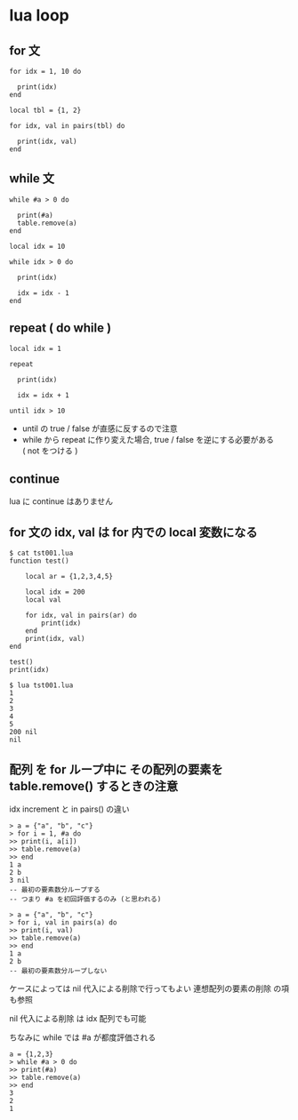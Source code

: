 
# lua loop


## for 文

```
for idx = 1, 10 do

  print(idx)
end
```

```
local tbl = {1, 2}

for idx, val in pairs(tbl) do

  print(idx, val)
end
```


## while 文

```
while #a > 0 do

  print(#a) 
  table.remove(a) 
end
```

```
local idx = 10

while idx > 0 do

  print(idx)

  idx = idx - 1
end
```


## repeat ( do while )

```
local idx = 1

repeat

  print(idx)

  idx = idx + 1

until idx > 10
```

- until の true / false が直感に反するので注意
- while から repeat に作り変えた場合, true / false を逆にする必要がある  
  ( not をつける )


## continue

lua に continue はありません


## for 文の idx, val は for 内での local 変数になる

```
$ cat tst001.lua 
function test()

	local ar = {1,2,3,4,5}

	local idx = 200
	local val

	for idx, val in pairs(ar) do
		print(idx)
	end
	print(idx, val)
end

test()
print(idx)

$ lua tst001.lua
1
2
3
4
5
200	nil
nil
```


## 配列 を for ループ中に その配列の要素を table.remove() するときの注意

idx increment と in pairs() の違い

```
> a = {"a", "b", "c"}
> for i = 1, #a do 
>> print(i, a[i])
>> table.remove(a)
>> end
1 a
2 b
3 nil
-- 最初の要素数分ループする
-- つまり #a を初回評価するのみ (と思われる) 
```

```
> a = {"a", "b", "c"} 
> for i, val in pairs(a) do 
>> print(i, val)
>> table.remove(a)
>> end
1 a
2 b
-- 最初の要素数分ループしない
```

ケースによっては nil 代入による削除で行ってもよい
連想配列の要素の削除 の項 も参照

nil 代入による削除 は idx 配列でも可能

ちなみに while では #a が都度評価される

```
a = {1,2,3}
> while #a > 0 do 
>> print(#a) 
>> table.remove(a) 
>> end
3
2
1
```


